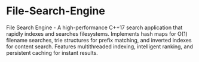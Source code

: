 # File-Search-Engine
File Search Engine - A high-performance C++17 search application that rapidly indexes and searches filesystems. Implements hash maps for O(1) filename searches, trie structures for prefix matching, and inverted indexes for content search. Features multithreaded indexing, intelligent ranking, and persistent caching for instant results. 
